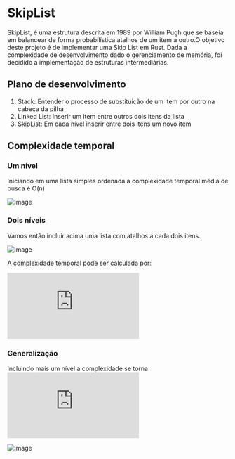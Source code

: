 # SkipList
SkipList, é uma estrutura descrita em 1989 por William Pugh que se baseia em balancear de forma probabilística atalhos de um item a outro.O objetivo deste projeto é de implementar uma Skip List em Rust. Dada a complexidade de desenvolvimento dado o gerenciamento de memória, foi decidido a implementação de estruturas intermediárias.

## Plano de desenvolvimento
1. Stack: Entender o processo de substituição de um item por outro na cabeça da pilha
1. Linked List: Inserir um item entre outros dois itens da lista
1. SkipList: Em cada nível inserir entre dois itens um novo item

## Complexidade temporal
### Um nível
Iniciando em uma lista simples ordenada a complexidade temporal média de busca é O(n)

![image](https://user-images.githubusercontent.com/29204714/162274513-f24f34d8-e1b9-4c17-aa2c-b3c687e743ce.png)

### Dois níveis
Vamos então incluir acima uma lista com atalhos a cada dois itens. 

![image](https://user-images.githubusercontent.com/29204714/162274639-8b236949-5c30-40d7-84bb-1aabe8b26837.png)

A complexidade temporal pode ser calculada por: 

![equation](http://www.sciweavers.org/tex2img.php?eq=%5Ctext%7BCusto%20temporal%7D%20%5Capprox%20%5Cmid%20L1%20%5Cmid%20%2B%20%5Cfrac%7B%5Cmid%20L0%20%5Cmid%7D%7B%5Cmid%20L1%20%5Cmid%7D&bc=White&fc=Black&im=jpg&fs=12&ff=arev&edit=0)

### Generalização
Incluindo mais um nível a complexidade se torna ![equation](http://www.sciweavers.org/tex2img.php?eq=%203%20%5Csqrt%5B3%5D%7Bn%7D%20&bc=White&fc=Black&im=jpg&fs=12&ff=arev&edit=0)

![image](https://user-images.githubusercontent.com/29204714/162274763-6ba12002-8007-4b8c-a4df-5ff72551bfc4.png)
